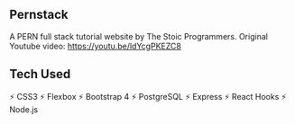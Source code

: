 ## Pernstack

A PERN full stack tutorial website by The Stoic Programmers. Original Youtube video: https://youtu.be/ldYcgPKEZC8

## Tech Used

⚡️ CSS3
⚡️ Flexbox
⚡️ Bootstrap 4
⚡️ PostgreSQL
⚡️ Express
⚡️ React Hooks
⚡️ Node.js
